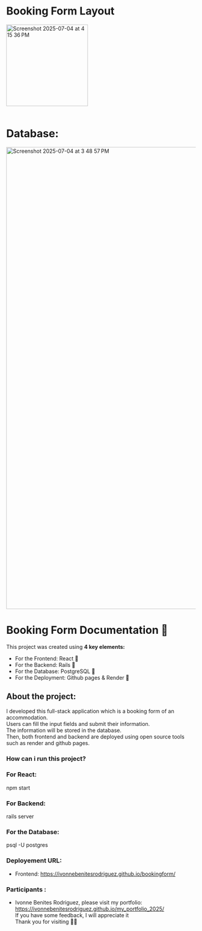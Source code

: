 

# Booking Form Layout<br/>
<img width="217" alt="Screenshot 2025-07-04 at 4 15 36 PM" src="https://github.com/user-attachments/assets/9bb36559-8364-47bf-8913-625e65bb9661" /><br/><br/>
# Database:
<img width="1229" alt="Screenshot 2025-07-04 at 3 48 57 PM" src="https://github.com/user-attachments/assets/1f4e0dd7-9f61-4818-8ffe-98ffccb332ab" />








# Booking Form Documentation 🏩

This project was created using <strong>4 key elements:</strong> <br/>
 - For the Frontend: React 🌠
- For the Backend:  Rails 💎
- For the Database: PostgreSQL 📍
- For the Deployment: Github pages & Render 🎈
  
## About the project:

I developed this full-stack application which is a booking form of an accommodation.<br/> 
Users can fill the input fields and submit their information. <br/>
The information will be stored in the database.<br/>
Then, both frontend and backend are deployed using open source tools such as render and github pages.<br/>

### How can i run this project?

### For React: 
npm start

### For Backend:
rails server

### For the Database:
psql -U postgres

### Deployement URL:
- Frontend:
https://ivonnebenitesrodriguez.github.io/bookingform/

### Participants :
- Ivonne Benites Rodriguez, please visit my portfolio:<br/> 
https://ivonnebenitesrodriguez.github.io/my_portfolio_2025/ <br/>
If you have some feedback, I will appreciate it <br/>
Thank you for visiting 🙂🌸 <br/>
